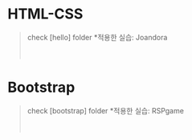 # HTML-CSS
>check [hello] folder 
>*적용한 실습: Joandora 
<br/><br/><br/>
# Bootstrap
>check [bootstrap] folder 
>*적용한 실습: RSPgame
<br/><br/><br/>
